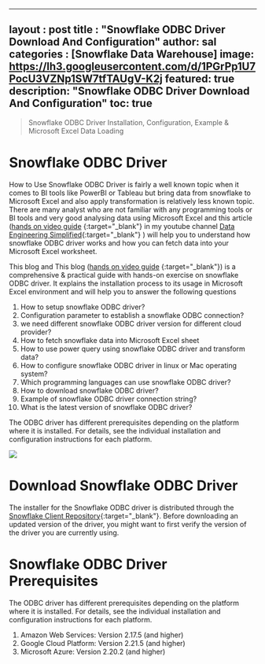 
---
layout : post
title :  "Snowflake ODBC Driver Download And Configuration"
author: sal
categories : [Snowflake Data Warehouse]
image: https://lh3.googleusercontent.com/d/1PGrPp1U7PocU3VZNp1SW7tfTAUgV-K2j
featured: true
description: "Snowflake ODBC Driver Download And Configuration"
toc: true
---

>Snowflake ODBC Driver Installation, Configuration, Example & Microsoft Excel Data Loading

# Snowflake ODBC Driver 

How to Use Snowflake ODBC Driver is fairly a well known topic when it comes to BI tools like PowerBI or Tableau but bring data from snowflake to Microsoft Excel and also apply transformation is relatively less known topic. There are many analyst who are not familiar with any programming tools or BI tools and very good analysing data using Microsoft Excel and this article ([hands on video guide](https://youtu.be/X4uXkGS0dUQ) {:target="_blank"} in my youtube channel [Data Engineering Simplified](https://www.youtube.com/c/DataEngineeringSimplified){:target="_blank"} ) will help you to understand how snowflake ODBC driver works and how you can fetch data into your Microsoft Excel worksheet. 

This blog and 
This blog ([hands on video guide](https://youtu.be/X4uXkGS0dUQ) {:target="_blank"}) is a comprehensive & practical guide with hands-on exercise on snowflake ODBC driver. It explains the installation process to its usage in Microsoft Excel environment and will help you to answer the following questions

1. How to setup snowflake ODBC driver?
2. Configuration parameter to establish a snowflake ODBC connection?
3. we need different snowflake ODBC driver version for different cloud provider?
4. How to fetch snowflake data into Microsoft Excel sheet
5. How to use power query using snowflake ODBC driver and transform data?
6.  How to configure snowflake ODBC driver in linux or Mac operating system?
7. Which programming languages can use snowflake ODBC driver?
8. How to download snowflake ODBC driver?
9. Example of snowflake ODBC driver connection string?
10. What is the latest version of snowflake ODBC driver?

The ODBC driver has different prerequisites depending on the platform where it is installed. For details, see the individual installation and configuration instructions for each platform.

<a href="https://youtu.be/X4uXkGS0dUQ" target="_blank">
<img src="https://lh3.googleusercontent.com/d/1Uc2Z_ItLKJcCnzZWtfBznhtkOTMjdKnX"/></a>


# Download Snowflake ODBC Driver

The installer for the Snowflake ODBC driver is distributed through the [Snowflake Client Repository](https://docs.snowflake.com/en/user-guide/snowflake-client-repository.html){:target="_blank"}. Before downloading an updated version of the driver, you might want to first verify the version of the driver you are currently using. 

# Snowflake ODBC Driver Prerequisites

The ODBC driver has different prerequisites depending on the platform where it is installed. For details, see the individual installation and configuration instructions for each platform.

1. Amazon Web Services: Version 2.17.5 (and higher)
1. Google Cloud Platform: Version 2.21.5 (and higher)
1. Microsoft Azure: Version 2.20.2 (and higher)
